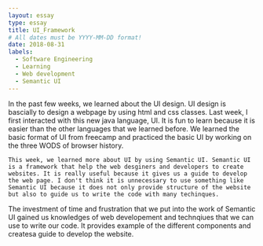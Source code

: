 ```yaml
---
layout: essay
type: essay
title: UI_Framework
# All dates must be YYYY-MM-DD format!
date: 2018-08-31
labels:
  - Software Engineering
  - Learning
  - Web development
  - Semantic UI
---
```


   
   In the past few weeks, we learned about the UI design. UI design is bascially to design a webpage by using html and css classes. Last week, I first interacted with this new java language, UI. It is fun to learn because it is easier than the other languages that we learned before. We learned the basic format of UI from freecamp and practiced the basic UI by working on the three WODS of browser history.
    
    
    This week, we learned more about UI by using Semantic UI. Semantic UI is a framework that help the web desginers and developers to create websites. It is really useful because it gives us a guide to develop the web page. I don't think it is unnecessary to use something like Semantic UI because it does not only provide structure of the website but also to guide us to write the code with many techinques. 
    
    
   The investment of time and frustration that we put into the work of Semantic UI gained us knowledges of web developement and technqiues that we can use to write our code. It provides example of the different components and createsa guide to develop the website.
